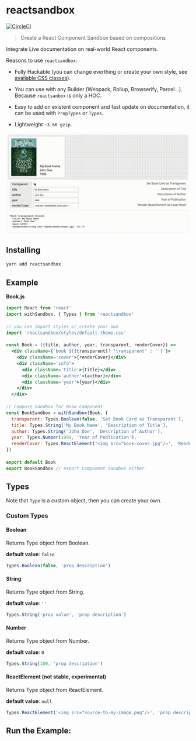 # reactsandbox

[![CircleCI](https://circleci.com/gh/raphamorim/reactsandbox/tree/master.svg?style=svg)](https://circleci.com/gh/raphamorim/reactsandbox/tree/master)

> Create a React Component Sandbox based on compositions

Integrate Live documentation on real-world React components. 

Reasons to use `reactsandbox`:

- Fully Hackable (you can change everthing or create your own style, see [available CSS classes](https://github.com/raphamorim/reactsandbox/blob/master/styles/reactsandbox.css)).

- You can use with any Builder (Webpack, Rollup, Browserify, Parcel...). Because `reactsanbox` is only a HOC.

- Easy to add on existent component and fast update on documentation, it can be used with `PropTypes` or `Types`.

- Lightweight `~3.6K gzip`.

![Example](assets/example.gif)

## Installing

```bash
yarn add reactsandbox
```

## Example

**Book.js**

```jsx
import React from 'react'
import withSandbox, { Types } from 'reactsandbox'

// you can import styles or create your own
import 'reactsandbox/styles/default-theme.css'

const Book = ({title, author, year, transparent, renderCover}) =>
  <div className={`book ${(transparent)? 'transparent' : ''}`}>
    <div className='cover'>{renderCover}</div>
    <div className='info'>
      <div className='title'>{title}</div>
      <div className='author'>{author}</div>
      <div className='year'>{year}</div>
    </div>
  </div>

// Compose Sandbox for Book Component
const BookSandbox = withSandbox(Book, {
  transparent: Types.Boolean(false, 'Set Book Card as Transparent'),
  title: Types.String('My Book Name', 'Description of Title'),
  author: Types.String('John Doe', 'Description of Author'),
  year: Types.Number(1995, 'Year of Publication'),
  renderCover: Types.ReactElement('<img src="book-cover.jpg"/>', 'Render ReactElement as Cover Book')
})

export default Book
export BookSandbox // export Component Sandbox either
```

## Types

Note that `Type` is a custom object, then you can create your own.

### Custom Types

#### Boolean

Returns Type object from Boolean.

**default value**: `false`

```jsx
Types.Boolean(false, 'prop description') 
```

#### String

Returns Type object from String.

**default value**: `''`

```jsx
Types.String('prop value', 'prop description') 
```

#### Number

Returns Type object from Number.

**default value**: `0`

```jsx
Types.String(100, 'prop description') 
```

#### ReactElement (not stable, experimental)

Returns Type object from ReactElement.

**default value**: `null`

```jsx
Types.ReactElement('<img src="source-to-my-image.png"/>', 'prop description') 
```

## Run the Example:

```sh

```
